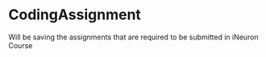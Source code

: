 # CodingAssignment
Will be saving the assignments that are required to be submitted in iNeuron Course

